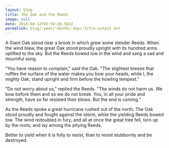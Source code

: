 ```yaml
---
layout: blog
title: The Oak and the Reeds
image: null
date: 2018-04-12T03:54:26.582Z
permalink: blog/:year/:month/:day/:title:output_ext
---
```


A Giant Oak stood near a brook in which grew some slender Reeds. When the wind blew, the great Oak stood proudly upright with its hundred arms uplifted to the sky. But the Reeds bowed low in the wind and sang a sad and mournful song.

"You have reason to complain," said the Oak. "The slightest breeze that ruffles the surface of the water makes you bow your heads, while I, the mighty Oak, stand upright and firm before the howling tempest."

"Do not worry about us," replied the Reeds. "The winds do not harm us. We bow before them and so we do not break. You, in all your pride and strength, have so far resisted their blows. But the end is coming."

As the Reeds spoke a great hurricane rushed out of the north. The Oak stood proudly and fought against the storm, while the yielding Reeds bowed low. The wind redoubled in fury, and all at once the great tree fell, torn up by the roots, and lay among the pitying Reeds.

Better to yield when it is folly to resist, than to resist stubbornly and be destroyed.
